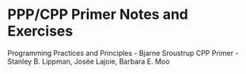 # PPP/CPP Primer Notes and Exercises
Programming Practices and Principles - Bjarne Sroustrup
CPP Primer - Stanley B. Lippman, Josée Lajoie, Barbara E. Moo
